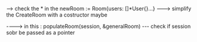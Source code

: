 --> check the * in the newRoom := Room{users: []*User{}...}
---> simplify the CreateRoom with a costructor maybe


----> in this :  populateRoom(session, &generalRoom)   --- check if session sobr be passed as a pointer 